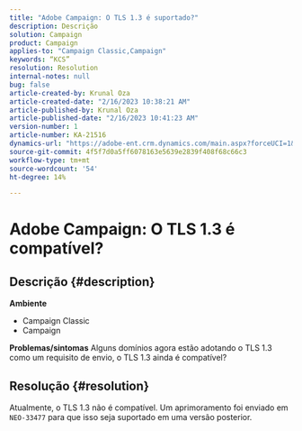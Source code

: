 ```yaml
---
title: "Adobe Campaign: O TLS 1.3 é suportado?"
description: Descrição
solution: Campaign
product: Campaign
applies-to: "Campaign Classic,Campaign"
keywords: “KCS”
resolution: Resolution
internal-notes: null
bug: false
article-created-by: Krunal Oza
article-created-date: "2/16/2023 10:38:21 AM"
article-published-by: Krunal Oza
article-published-date: "2/16/2023 10:41:23 AM"
version-number: 1
article-number: KA-21516
dynamics-url: "https://adobe-ent.crm.dynamics.com/main.aspx?forceUCI=1&pagetype=entityrecord&etn=knowledgearticle&id=12b1b402-e6ad-ed11-aad1-6045bd006793"
source-git-commit: 4f5f7d0a5ff6078163e5639e2839f408f68c66c3
workflow-type: tm+mt
source-wordcount: '54'
ht-degree: 14%

---
```


# Adobe Campaign: O TLS 1.3 é compatível?

## Descrição {#description}

<b>Ambiente</b>
- Campaign Classic
- Campaign



<b>Problemas/sintomas</b>
Alguns domínios agora estão adotando o TLS 1.3 como um requisito de envio, o TLS 1.3 ainda é compatível?


## Resolução {#resolution}


Atualmente, o TLS 1.3 não é compatível. Um aprimoramento foi enviado em `NEO-33477` para que isso seja suportado em uma versão posterior.

